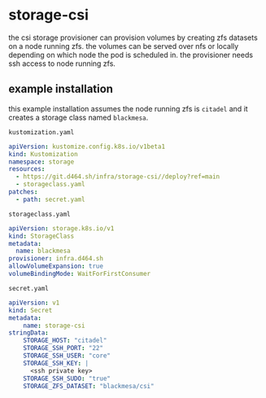 # storage-csi

the csi storage provisioner can provision volumes by creating zfs datasets on a node running zfs.
the volumes can be served over nfs or locally depending on which node the pod is scheduled in.
the provisioner needs ssh access to node running zfs.

## example installation
this example installation assumes the node running zfs is `citadel` and it creates a storage class named `blackmesa`.

`kustomization.yaml`
```yaml
apiVersion: kustomize.config.k8s.io/v1beta1
kind: Kustomization
namespace: storage
resources:
  - https://git.d464.sh/infra/storage-csi//deploy?ref=main
  - storageclass.yaml
patches:
  - path: secret.yaml
```

`storageclass.yaml`
```yaml
apiVersion: storage.k8s.io/v1
kind: StorageClass
metadata:
  name: blackmesa
provisioner: infra.d464.sh
allowVolumeExpansion: true
volumeBindingMode: WaitForFirstConsumer
```

`secret.yaml`
```yaml
apiVersion: v1
kind: Secret
metadata:
    name: storage-csi
stringData:
    STORAGE_HOST: "citadel"
    STORAGE_SSH_PORT: "22"
    STORAGE_SSH_USER: "core"
    STORAGE_SSH_KEY: |
      <ssh private key>
    STORAGE_SSH_SUDO: "true"
    STORAGE_ZFS_DATASET: "blackmesa/csi"
```
